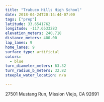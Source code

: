 ```yaml
---
title: "Trabuco Hills High School"
date: 2018-04-24T20:14:44-07:00
tags: ["prep"]
latitude: 33.6541762
longitude: -117.6533283
elevation_meters: 240.718
distance_meters: 400.00
lap_lanes: 9
home_lanes: 9
surface_type: artificial
colors: 
  - blue
turn_diameter_meters: 63.32
turn_radius_b_meters: 32.82
steeple_water_location: n/a

---
```

27501 Mustang Run, Mission Viejo, CA 92691
<!--more-->
